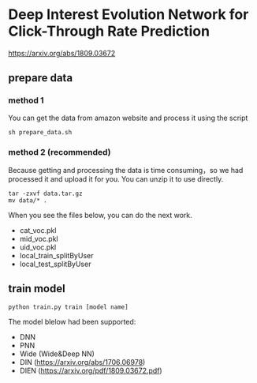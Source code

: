 # Deep Interest Evolution Network for Click-Through Rate Prediction
https://arxiv.org/abs/1809.03672
## prepare data
### method 1
You can get the data from amazon website and process it using the script
```
sh prepare_data.sh
```
### method 2 (recommended)
Because getting and processing the data is time consuming，so we had processed it and upload it for you. You can unzip it to use directly.
```
tar -zxvf data.tar.gz
mv data/* .
```
When you see the files below, you can do the next work. 
- cat_voc.pkl 
- mid_voc.pkl 
- uid_voc.pkl 
- local_train_splitByUser 
- local_test_splitByUser 
## train model
```
python train.py train [model name] 
```
The model blelow had been supported: 
- DNN 
- PNN 
- Wide (Wide&Deep NN) 
- DIN  (https://arxiv.org/abs/1706.06978) 
- DIEN (https://arxiv.org/pdf/1809.03672.pdf) 

